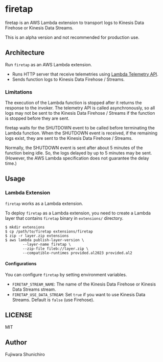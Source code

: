# firetap

firetap is an AWS Lambda extension to transport logs to Kinesis Data Firehose or Kinesis Data Streams.

This is an alpha version and not recommended for production use.

## Architecture

Run `firetap` as an AWS Lambda extension.

- Runs HTTP server that receive telemetries using [Lambda Telemetry API](https://docs.aws.amazon.com/en/lambda/latest/dg/telemetry-api.html).
- Sends function logs to Kinesis Data Firehose / Streams.

### Limitations

The execution of the Lambda function is stopped after it returns the response to the invoker. The telemetry API is called asynchronously, so all logs may not be sent to the Kinesis Data Firehose / Streams if the function is stopped before they are sent.

firetap waits for the SHUTDOWN event to be called before terminating the Lambda function. When the SHUTDOWN event is received, if the remaining logs exist, they are sent to the Kinesis Data Firehose / Streams.

Normally, the SHUTDOWN event is sent after about 5 minutes of the function being idle. So, the logs delayed by up to 5 minutes may be sent. (However, the AWS Lambda specification does not guarantee the delay time.)

## Usage

### Lambda Extension

`firetap` works as a Lambda extension.

To deploy `firetap` as a Lambda extension, you need to create a Lambda layer that contains `firetap` binary in `extensions/` directory.

```console
$ mkdir extensions
$ cp /path/to/firetap extensions/firetap
$ zip -r layer.zip extensions
$ aws lambda publish-layer-version \
		--layer-name firetap \
		--zip-file fileb://layer.zip \
		--compatible-runtimes provided.al2023 provided.al2
```

#### Configurations

You can configure `firetap` by setting environment variables.

- `FIRETAP_STREAM_NAME`: The name of the Kinesis Data Firehose or Kinesis Data Streams stream.
- `FIRETAP_USE_DATA_STREAM`: Set `true` if you want to use Kinesis Data Streams. Default is `false` (use Firehose).


## LICENSE

MIT

## Author

Fujiwara Shunichiro
